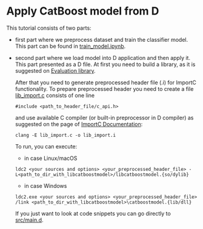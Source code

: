 # Apply CatBoost model from D
This tutorial consists of two parts:
- first part where we preprocess dataset and train the classifier model.
  This part can be found in [train_model.ipynb](train_model.ipynb).
- second part where we load model into D application and then apply it.
  This part presented as a D file. At first you need to build a library, as it is suggested on [Evaluation library](https://catboost.ai/en/docs/concepts/c-plus-plus-api_dynamic-c-pluplus-wrapper).
  
  After that you need to generate preprocessed header file (.i) for ImportC functionality. To prepare preprocessed header you need to create a file [lib_import.c](src/lib_import.c) consists of one line 
  
  `#include <path_to_header_file/c_api.h>`

  and use available C compiler (or built-in preprocessor in D compiler) as suggested on the page of [ImportC Documentation](https://dlang.org/spec/importc.html):

  `clang -E lib_import.c -o lib_import.i`
  
  To run, you can execute:
  * in case Linux/macOS

  `ldc2 <your sources and options> <your_preprocessed_header_file> -L<path_to_dir_with_libcatboostmodel>/libcatboostmodel.{so/dylib}`
  * in case Windows

  `ldc2.exe <your sources and options> <your_preprocessed_header_file> /link <path_to_dir_with_libcatboostmodel>\catboostmodel.{lib/dll}`
  
  If you just want to look at code snippets you can go directly to [src/main.d](src/main.d).
